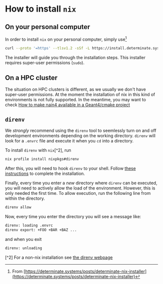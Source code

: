 # How to install `nix`

## On your personal computer

In order to install `nix` on your personal computer, simply use[^1]

```bash
curl --proto '=https' --tlsv1.2 -sSf -L https://install.determinate.systems/nix | sh -s -- install
```

The installer will guide you through the installation steps. This
installer requires super-user permissions (`sudo`).

[^1]: From [https://determinate.systems/posts/determinate-nix-installer](https://determinate.systems/posts/determinate-nix-installer)


## On a HPC cluster

The situation on HPC clusters is different, as we usually we don't
have super-user permissions. At the moment the installation of nix in
this kind of environments is not fully supported. In the meantime, you
may want to check [How to make nain4 available in a Geant4/cmake
project](./how-to/enable-nain4-in-cmake.md)


## `direnv`

We *strongly* recommend using the `direnv` tool to seemlessly turn on
and off development environments depending on the working
directory. `direnv` will look for a `.envrc` file and execute it when
you `cd` into a directory.

To install `direnv` with `nix`[^2], run

```bash
nix profile install nixpkgs#direnv
```

After this, you will need to hook `direnv` to your shell. Follow [these instructions](https://direnv.net/docs/hook.html) to complete the installation.

Finally, every time you enter a *new* directory where `direnv` can be executed, you will need to actively allow the load of the environment. However, this is only needed the first time. To allow execution, run the following line from within the directory.

```bash
direnv allow
```

Now, every time you enter the directory you will see a message like:
```bash
direnv: loading .envrc
direnv export: +FOO +BAR +BAZ ...
```

and when you exit
```bash
direnv: unloading
```


[^2] For a non-nix installation see [the direnv webpage](https://direnv.net/)
